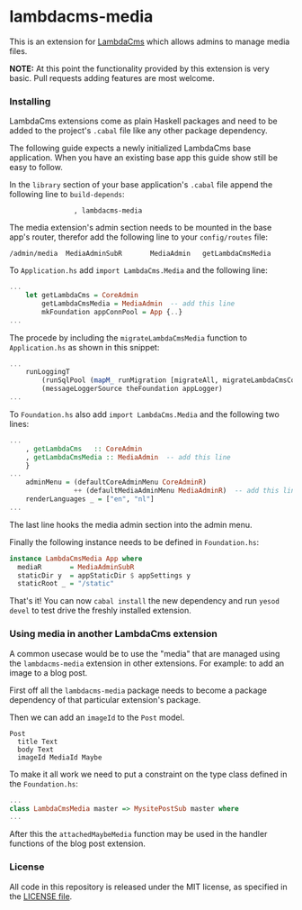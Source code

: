 lambdacms-media
===============

This is an extension for [LambdaCms](http://lambdacms.org) which allows admins to manage media files.

**NOTE:** At this point the functionality provided by this extension is very basic.
Pull requests adding features are most welcome.


### Installing

LambdaCms extensions come as plain Haskell packages and need to be added to the
project's `.cabal` file like any other package dependency.

The following guide expects a newly initialized LambdaCms base application.
When you have an existing base app this guide show still be easy to follow.

In the `library` section of your base application's `.cabal` file append the following
line to `build-depends`:

```
                , lambdacms-media
```

The media extension's admin section needs to be mounted in the base app's
router, therefor add the following line to your `config/routes` file:

```
/admin/media  MediaAdminSubR       MediaAdmin   getLambdaCmsMedia
```

To `Application.hs` add `import LambdaCms.Media` and the following line:

```haskell
...
    let getLambdaCms = CoreAdmin
        getLambdaCmsMedia = MediaAdmin  -- add this line
        mkFoundation appConnPool = App {..}
...
```

The procede by including the `migrateLambdaCmsMedia` function to `Application.hs`
as shown in this snippet:

```haskell
...
    runLoggingT
        (runSqlPool (mapM_ runMigration [migrateAll, migrateLambdaCmsCore, migrateLambdaCmsMedia]) pool)
        (messageLoggerSource theFoundation appLogger)
...
```


To `Foundation.hs` also add `import LambdaCms.Media` and the following two lines:

```haskell
...
    , getLambdaCms   :: CoreAdmin
    , getLambdaCmsMedia :: MediaAdmin  -- add this line
    }
...
    adminMenu = (defaultCoreAdminMenu CoreAdminR)
                ++ (defaultMediaAdminMenu MediaAdminR)  -- add this line
    renderLanguages _ = ["en", "nl"]
...
```

The last line hooks the media admin section into the admin menu.

Finally the following instance needs to be defined in `Foundation.hs`:

```haskell
instance LambdaCmsMedia App where
  mediaR       = MediaAdminSubR
  staticDir y  = appStaticDir $ appSettings y
  staticRoot _ = "/static"
```


That's it! You can now `cabal install` the new dependency and run
`yesod devel` to test drive the freshly installed extension.


### Using media in another LambdaCms extension

A common usecase would be to use the "media" that are managed using the
`lambdacms-media` extension in other extensions. For example: to add an
image to a blog post.

First off all the `lambdacms-media` package needs to become a package
dependency of that particular extension's package.

Then we can add an `imageId` to the `Post` model.

```
Post
  title Text
  body Text
  imageId MediaId Maybe
```

To make it all work we need to put a constraint on the type class
defined in the `Foundation.hs`:

```haskell
...
class LambdaCmsMedia master => MysitePostSub master where
...
```

After this the `attachedMaybeMedia` function may be used in the
handler functions of the blog post extension.


### License

All code in this repository is released under the MIT license, as specified
in the [LICENSE file](https://github.com/lambdacms/lambdacms/blob/master/LICENSE).


